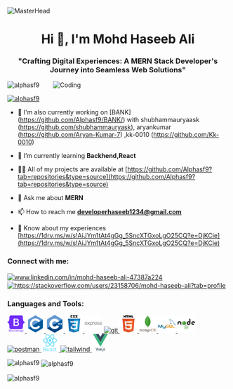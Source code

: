 ![MasterHead](https://www.codefeast.in/static/media/fullstackgif.735f2c71a240de0a2851.gif)


<h1 align="center">Hi 👋, I'm Mohd Haseeb Ali</h1>
<h3 align="center">"Crafting Digital Experiences: A MERN Stack Developer's Journey into Seamless Web Solutions"</h3>
<img align="right" alt="Coding" width="400" src="https://camo.githubusercontent.com/3997f3b27a68e19c31e2d1c378d77303735faa42e7d18a8018f7510d66aaa83e/68747470733a2f2f7777772e77696e677374656368736f6c7574696f6e732e636f6d2f77702d636f6e74656e742f75706c6f6164732f323032322f30332f66756c6c2d737461636b2d646576656c6f706d656e742e676966">

<p align="left"> <img src="https://komarev.com/ghpvc/?username=alphasf9&label=Profile%20views&color=0e75b6&style=flat" alt="alphasf9" /> </p>

<p align="left"> <a href="https://github.com/ryo-ma/github-profile-trophy"><img src="https://github-profile-trophy.vercel.app/?username=alphasf9" alt="alphasf9" /></a> </p>


- 🔭 I'm also currently working on [BANK] (https://github.com/Alphasf9/BANK/) with shubhammauryaask (https://github.com/shubhammauryask), aryankumar (https://github.com/Aryan-Kumar-7) ,kk-0010 (https://github.com/Kk-0010)
  

- 🌱 I’m currently learning **Backhend,React**

- 👨‍💻 All of my projects are available at [https://github.com/Alphasf9?tab=repositories&type=source](https://github.com/Alphasf9?tab=repositories&type=source)

- 💬 Ask me about **MERN**

- 📫 How to reach me **developerhaseeb1234@gmail.com**

- 📄 Know about my experiences [https://1drv.ms/w/s!AiJYm1tAt4gGg_5SncXTGxoLgO25CQ?e=DjKCie](https://1drv.ms/w/s!AiJYm1tAt4gGg_5SncXTGxoLgO25CQ?e=DjKCie)

<h3 align="left">Connect with me:</h3>
<p align="left">
<a href="https://linkedin.com/in/www.linkedin.com/in/mohd-haseeb-ali-47387a224" target="blank"><img align="center" src="https://raw.githubusercontent.com/rahuldkjain/github-profile-readme-generator/master/src/images/icons/Social/linked-in-alt.svg" alt="www.linkedin.com/in/mohd-haseeb-ali-47387a224" height="30" width="40" /></a>
<a href="https://stackoverflow.com/users/https://stackoverflow.com/users/23158706/mohd-haseeb-ali?tab=profile" target="blank"><img align="center" src="https://raw.githubusercontent.com/rahuldkjain/github-profile-readme-generator/master/src/images/icons/Social/stack-overflow.svg" alt="https://stackoverflow.com/users/23158706/mohd-haseeb-ali?tab=profile" height="30" width="40" /></a>
</p>

<h3 align="left">Languages and Tools:</h3>
<p align="left"> <a href="https://getbootstrap.com" target="_blank" rel="noreferrer"> <img src="https://raw.githubusercontent.com/devicons/devicon/master/icons/bootstrap/bootstrap-plain-wordmark.svg" alt="bootstrap" width="40" height="40"/> </a> <a href="https://www.cprogramming.com/" target="_blank" rel="noreferrer"> <img src="https://raw.githubusercontent.com/devicons/devicon/master/icons/c/c-original.svg" alt="c" width="40" height="40"/> </a> <a href="https://www.w3schools.com/cpp/" target="_blank" rel="noreferrer"> <img src="https://raw.githubusercontent.com/devicons/devicon/master/icons/cplusplus/cplusplus-original.svg" alt="cplusplus" width="40" height="40"/> </a> <a href="https://www.w3schools.com/css/" target="_blank" rel="noreferrer"> <img src="https://raw.githubusercontent.com/devicons/devicon/master/icons/css3/css3-original-wordmark.svg" alt="css3" width="40" height="40"/> </a> <a href="https://expressjs.com" target="_blank" rel="noreferrer"> <img src="https://raw.githubusercontent.com/devicons/devicon/master/icons/express/express-original-wordmark.svg" alt="express" width="40" height="40"/> </a> <a href="https://git-scm.com/" target="_blank" rel="noreferrer"> <img src="https://www.vectorlogo.zone/logos/git-scm/git-scm-icon.svg" alt="git" width="40" height="40"/> </a> <a href="https://www.w3.org/html/" target="_blank" rel="noreferrer"> <img src="https://raw.githubusercontent.com/devicons/devicon/master/icons/html5/html5-original-wordmark.svg" alt="html5" width="40" height="40"/> </a> <a href="https://www.mongodb.com/" target="_blank" rel="noreferrer"> <img src="https://raw.githubusercontent.com/devicons/devicon/master/icons/mongodb/mongodb-original-wordmark.svg" alt="mongodb" width="40" height="40"/> </a> <a href="https://www.mysql.com/" target="_blank" rel="noreferrer"> <img src="https://raw.githubusercontent.com/devicons/devicon/master/icons/mysql/mysql-original-wordmark.svg" alt="mysql" width="40" height="40"/> </a> <a href="https://nodejs.org" target="_blank" rel="noreferrer"> <img src="https://raw.githubusercontent.com/devicons/devicon/master/icons/nodejs/nodejs-original-wordmark.svg" alt="nodejs" width="40" height="40"/> </a> <a href="https://postman.com" target="_blank" rel="noreferrer"> <img src="https://www.vectorlogo.zone/logos/getpostman/getpostman-icon.svg" alt="postman" width="40" height="40"/> </a> <a href="https://reactjs.org/" target="_blank" rel="noreferrer"> <img src="https://raw.githubusercontent.com/devicons/devicon/master/icons/react/react-original-wordmark.svg" alt="react" width="40" height="40"/> </a> <a href="https://tailwindcss.com/" target="_blank" rel="noreferrer"> <img src="https://www.vectorlogo.zone/logos/tailwindcss/tailwindcss-icon.svg" alt="tailwind" width="40" height="40"/> </a> <a href="https://vuejs.org/" target="_blank" rel="noreferrer"> <img src="https://raw.githubusercontent.com/devicons/devicon/master/icons/vuejs/vuejs-original-wordmark.svg" alt="vuejs" width="40" height="40"/> </a> </p>

<p><img align="left" src="https://github-readme-stats.vercel.app/api/top-langs?username=alphasf9&show_icons=true&locale=en&layout=compact" alt="alphasf9" /></p>

<p>&nbsp;<img align="center" src="https://github-readme-stats.vercel.app/api?username=alphasf9&show_icons=true&locale=en" alt="alphasf9" /></p>

<p><img align="center" src="https://github-readme-streak-stats.herokuapp.com/?user=alphasf9&" alt="alphasf9" /></p>
